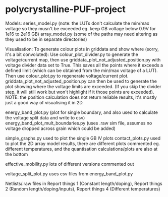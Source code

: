 # polycrystalline-PUF-project
Models: 
series_model.py (note: the LUTs don't calculate the min/max voltage so they musn't be exceeded eg. keep GB voltage below 0.9V for 1e16 to 2e16 GB)
array_model.py
(some of the paths may need altering as they used to be in separate directories)

Visualisation:
To generate colour plots in griddata and show where  (sorry, it's a bit convoluted):
Use colour_plot_divider.py to generate the voltage/current map, then use griddata_plot_not_adjusted_position.py with voltage divider data set to True. This saves all the points where it exceeds a defined limit (which can be obtained from the min/max voltage of a LUT).
Then use colour_plot.py to regenerate voltage/current plot. griddata_plot_not_adjusted_position.py can then be used to generate the plot showing where the voltage limits are exceeded. (If you skip the divider step, it will still work but won't highlight if it those points are exceeded).
NOTE: the position calculation does not return reliable results, it's mostly just a good way of visualising it in 2D.

energy_band_plot.py (plot for single boundary, and also used to calculate the voltage split data and write to csv)
energy_band_plot_mult_boundaries.py (uses .raw sim file, assumes no voltage dropped across grain which could be added)

simple_graphs.py used to plot the single GB IV plots
contact_plots.py used to plot the 2D array model results, there are different plots commented eg. different temperatures, and the quantisation calculations/plots are also at the bottom

effective_mobility.py lots of different versions commented out

voltage_split_plot.py uses csv files from energy_band_plot.py

Netlists/.raw files in Report things 1 (Constant length/doping), Report things 2 (Random length/doping/inputs), Report things 4 (Different temperatures)
